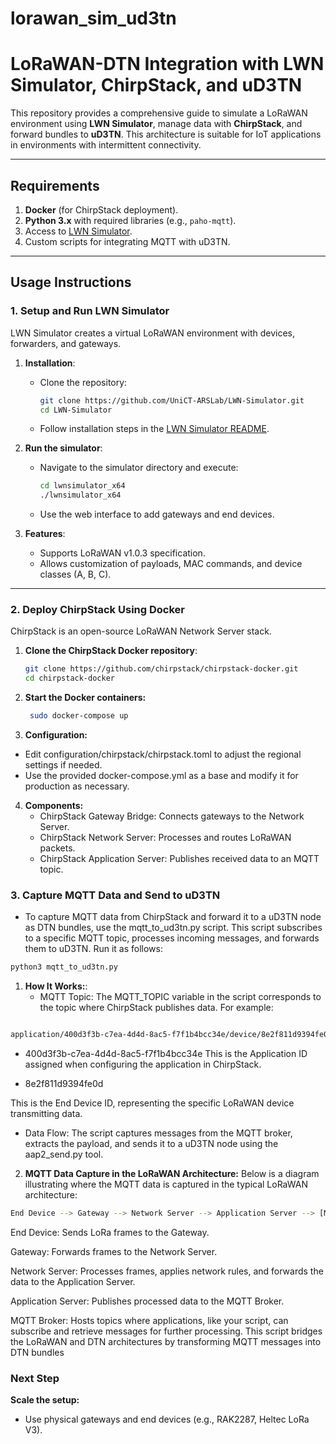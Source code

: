 # lorawan_sim_ud3tn

# LoRaWAN-DTN Integration with LWN Simulator, ChirpStack, and uD3TN

This repository provides a comprehensive guide to simulate a LoRaWAN environment using **LWN Simulator**, manage data with **ChirpStack**, and forward bundles to **uD3TN**. This architecture is suitable for IoT applications in environments with intermittent connectivity.

---

## Requirements

1. **Docker** (for ChirpStack deployment).
2. **Python 3.x** with required libraries (e.g., `paho-mqtt`).
3. Access to [LWN Simulator](https://github.com/UniCT-ARSLab/LWN-Simulator).
4. Custom scripts for integrating MQTT with uD3TN.

---

## Usage Instructions

### 1. Setup and Run LWN Simulator

LWN Simulator creates a virtual LoRaWAN environment with devices, forwarders, and gateways.

1. **Installation**:
   - Clone the repository:
     ```bash
     git clone https://github.com/UniCT-ARSLab/LWN-Simulator.git
     cd LWN-Simulator
     ```
   - Follow installation steps in the [LWN Simulator README](https://github.com/UniCT-ARSLab/LWN-Simulator#installation).

2. **Run the simulator**:
   - Navigate to the simulator directory and execute:
     ```bash
     cd lwnsimulator_x64
     ./lwnsimulator_x64
     ```
   - Use the web interface to add gateways and end devices.

3. **Features**:
   - Supports LoRaWAN v1.0.3 specification.
   - Allows customization of payloads, MAC commands, and device classes (A, B, C).

---

### 2. Deploy ChirpStack Using Docker

ChirpStack is an open-source LoRaWAN Network Server stack.

1. **Clone the ChirpStack Docker repository**:
   ```bash
   git clone https://github.com/chirpstack/chirpstack-docker.git
   cd chirpstack-docker
   ```
   

2. **Start the Docker containers:**

   ```bash
    sudo docker-compose up
   ```

3. **Configuration:**

  -  Edit configuration/chirpstack/chirpstack.toml to adjust the regional settings if needed.
  -  Use the provided docker-compose.yml as a base and modify it for production as necessary.

4. **Components:**
   -  ChirpStack Gateway Bridge: Connects gateways to the Network Server.
   -  ChirpStack Network Server: Processes and routes LoRaWAN packets.
   -  ChirpStack Application Server: Publishes received data to an MQTT topic.


### 3. Capture MQTT Data and Send to uD3TN
    
  -  To capture MQTT data from ChirpStack and forward it to a uD3TN node as DTN bundles, use the mqtt_to_ud3tn.py script. This script subscribes to a specific MQTT topic, processes incoming messages, and forwards them to uD3TN. Run it as follows:

  ```bash
  python3 mqtt_to_ud3tn.py
  ```
1. **How It Works:**:
    - MQTT Topic: The MQTT_TOPIC variable in the script corresponds to the topic where ChirpStack publishes data.
For example:

 ```bash

application/400d3f3b-c7ea-4d4d-8ac5-f7f1b4bcc34e/device/8e2f811d9394fe0d/event/up

 ```
  -  400d3f3b-c7ea-4d4d-8ac5-f7f1b4bcc34e
This is the Application ID assigned when configuring the application in ChirpStack.

  -  8e2f811d9394fe0d

This is the End Device ID, representing the specific LoRaWAN device transmitting data.

  -  Data Flow: The script captures messages from the MQTT broker, extracts the payload, and sends it to a uD3TN node using the aap2_send.py tool.

2. **MQTT Data Capture in the LoRaWAN Architecture:**
Below is a diagram illustrating where the MQTT data is captured in the typical LoRaWAN architecture:

 ```bash
End Device --> Gateway --> Network Server --> Application Server --> [MQTT Broker] --> uD3TN
 ```

End Device: Sends LoRa frames to the Gateway.

Gateway: Forwards frames to the Network Server.

Network Server: Processes frames, applies network rules, and forwards the data to the Application Server.

Application Server: Publishes processed data to the MQTT Broker.

MQTT Broker: Hosts topics where applications, like your script, can subscribe and retrieve messages for further processing.
This script bridges the LoRaWAN and DTN architectures by transforming MQTT messages into DTN bundles


### Next Step
 **Scale the setup:**
 -  Use physical gateways and end devices (e.g., RAK2287, Heltec LoRa V3).

